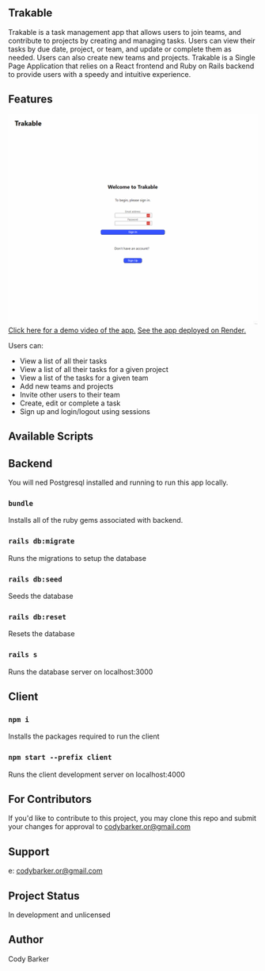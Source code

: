 ## Trakable

Trakable is a task management app that allows users to join teams, and contribute to projects by creating and managing tasks. Users can view their tasks by due date, project, or team, and update or complete them as needed.  Users can also create new teams and projects. Trakable is a Single Page Application that relies on a React frontend and Ruby on Rails backend to provide users with a speedy and intuitive experience.

## Features

<img src="public/trakable_preview.gif" alt="app.gif">
<a href="https://youtu.be/-9ejoBvQssk" alt="app video">Click here for a demo video of the app.</a>
<a href="https://trakable.onrender.com" alt="deployed-app-link">See the app deployed on Render.</a>


Users can:

- View a list of all their tasks
- View a list of all their tasks for a given project
- View a list of the tasks for a given team
- Add new teams and projects
- Invite other users to their team
- Create, edit or complete a task
- Sign up and login/logout using sessions

## Available Scripts

## Backend

You will ned Postgresql installed and running to run this app locally.

### `bundle`

Installs all of the ruby gems associated with backend.

### `rails db:migrate`

Runs the migrations to setup the database

### `rails db:seed`

Seeds the database

### `rails db:reset`

Resets the database

### `rails s`

Runs the database server on localhost:3000

## Client

### `npm i`

Installs the packages required to run the client

### `npm start --prefix client`

Runs the client development server on localhost:4000

## For Contributors
If you'd like to contribute to this project, you may clone this repo and submit your changes for approval to codybarker.or@gmail.com

##  Support
e: codybarker.or@gmail.com

## Project Status
In development and unlicensed

## Author
Cody Barker